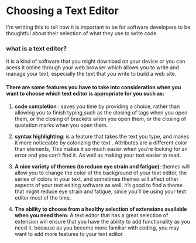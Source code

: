 # Choosing a Text Editor
I'm writting this to tell how it is  important to be for software developers to be thoughtful about their selection of what they use to write code.

### what is a text editor?
It is a kind of software that you might download on your device or you can acess it online through your web browser which allows you to  write and manage your text, especially the text that you write to build a web site.

#### There are some features you have to take into consideration when you want to choose which text editor is appropriate for you such as:
 1. **code completion** : saves you time by providing a choice, rather than allowing
you to finish typing,such as the closing of tags when you
open them, or the closing of brackets when you open them, or the
closing of quotation marks when you open them.
 
 
 2. **syntax highlighting**: is a feature that takes the text you type, and makes it more noticeable by colorizing the text .
 Attributes are a different color than elements, This makes it so much easier when you’re looking for an
error and you can’t find it. As well as making your text easier to read.
 
 
 
 
 3. **A nice variety of themes (to reduce eye strain and fatigue)**: themes will allow you to change the color of
the background of your text editor, the series of colors in your text,
and sometimes themes will affect other aspects of your text editing
software as well.
it’s good to find a theme that
might reduce eye strain and fatigue, since you’ll be
using your text editor most of the time.
 
 

 
 4. **The ability to choose from a healthy selection of extensions available when you need them**: A text editor that has a great selection
of extension will ensure that you have the ability to add functionality
as you need it. because as you become more familiar with coding, you may want to add more
features to your text editor .
 
 
